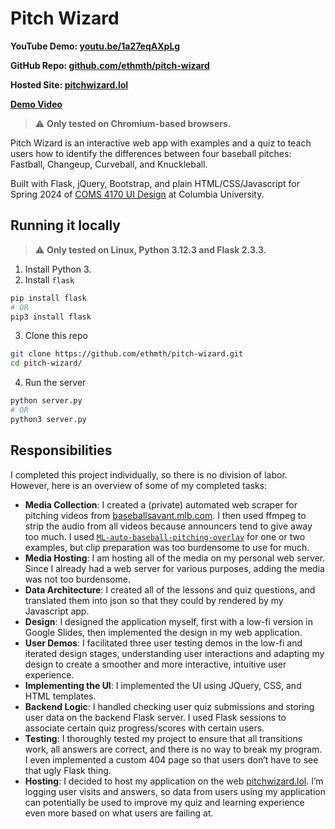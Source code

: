 # Pitch Wizard

**YouTube Demo: [youtu.be/1a27eqAXpLg](https://youtu.be/1a27eqAXpLg)**

**GitHub Repo: [github.com/ethmth/pitch-wizard](https://github.com/ethmth/pitch-wizard)**

**Hosted Site: [pitchwizard.lol](https://pitchwizard.lol)**

**[Demo Video](https://youtu.be/Vy7uF103mDI)**

> :warning: **Only tested on Chromium-based browsers.**

Pitch Wizard is an interactive web app with examples and a quiz to teach users how to identify the differences between four baseball pitches: Fastball, Changeup, Curveball, and Knuckleball.

Built with Flask, jQuery, Bootstrap, and plain HTML/CSS/Javascript for Spring 2024 of [COMS 4170 UI Design](http://coms4170.cs.columbia.edu/2024-spring/) at Columbia University.


## Running it locally

> :warning: **Only tested on Linux, Python 3.12.3 and Flask 2.3.3.**

1. Install Python 3.
2. Install `flask`

```sh
pip install flask
# OR
pip3 install flask
```

3. Clone this repo
```sh
git clone https://github.com/ethmth/pitch-wizard.git
cd pitch-wizard/
```

4. Run the server
```sh
python server.py
# OR
python3 server.py
```

## Responsibilities

I completed this project individually, so there is no division of labor. However, here is an overview of some of my completed tasks:

- **Media Collection**: I created a (private) automated web scraper for pitching videos from [baseballsavant.mlb.com](https://baseballsavant.mlb.com/). I then used ffmpeg to strip the audio from all videos because announcers tend to give away too much. I used [`ML-auto-baseball-pitching-overlay`](https://github.com/chonyy/ML-auto-baseball-pitching-overlay) for one or two examples, but clip preparation was too burdensome to use for much. 
- **Media Hosting**: I am hosting all of the media on my personal web server. Since I already had a web server for various purposes, adding the media was not too burdensome.
- **Data Architecture**: I created all of the lessons and quiz questions, and translated them into json so that they could by rendered by my Javascript app. 
- **Design**: I designed the application myself, first with a low-fi version in Google Slides, then implemented the design in my web application.
- **User Demos**: I facilitated three user testing demos in the low-fi and iterated design stages, understanding user interactions and adapting my design to create a smoother and more interactive, intuitive user experience. 
- **Implementing the UI**: I implemented the UI using JQuery, CSS, and HTML templates. 
- **Backend Logic**: I handled checking user quiz submissions and storing user data on the backend Flask server. I used Flask sessions to associate certain quiz progress/scores with certain users. 
- **Testing**: I thoroughly tested my project to ensure that all transitions work, all answers are correct, and there is no way to break my program. I even implemented a custom 404 page so that users don’t have to see that ugly Flask thing.
- **Hosting**: I decided to host my application on the web [pitchwizard.lol](https://pitchwizard.lol/). I’m logging user visits and answers, so data from users using my application can potentially be used to improve my quiz and learning experience even more based on what users are failing at.